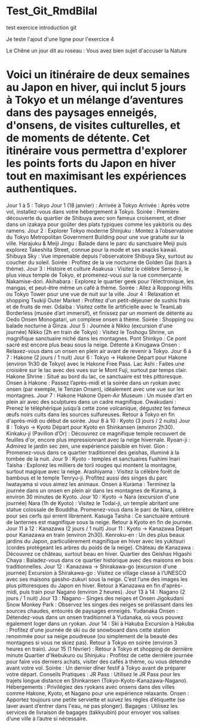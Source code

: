 # Test_Git_RmdBilal
test exercice introduction git


Je teste l'ajout d'une ligne pour l'exercice 4

Le Chêne un jour dit au roseau :
Vous avez bien sujet d'accuser la Nature






# Voici un itinéraire de deux semaines au Japon en hiver, qui inclut 5 jours à Tokyo et un mélange d’aventures dans des paysages enneigés, d'onsens, de visites culturelles, et de moments de détente. Cet itinéraire vous permettra d'explorer les points forts du Japon en hiver tout en maximisant les expériences authentiques.

Jour 1 à 5 : Tokyo
Jour 1 (18 janvier) : Arrivée à Tokyo
Arrivée : Après votre vol, installez-vous dans votre hébergement à Tokyo.
Soirée : Première découverte du quartier de Shibuya avec son fameux croisement, et dîner dans un izakaya pour goûter des plats typiques comme les yakitoris ou des ramens.
Jour 2 : Explorer Tokyo moderne
Shinjuku : Montez à l’observatoire du Tokyo Metropolitan Government Building pour une vue gratuite sur la ville.
Harajuku & Meiji Jingu : Balade dans le parc du sanctuaire Meiji puis explorez Takeshita Street, connue pour la mode et ses snacks kawaii.
Shibuya Sky : Vue imprenable depuis l'observatoire Shibuya Sky, surtout au coucher du soleil.
Soirée : Profitez de la vie nocturne de Golden Gai (bars à thème).
Jour 3 : Histoire et culture
Asakusa : Visitez le célèbre Senso-ji, le plus vieux temple de Tokyo, et promenez-vous sur la rue commerçante Nakamise-dori.
Akihabara : Explorez le quartier geek pour l’électronique, les mangas, et peut-être même un café à thème.
Soirée : Allez à Roppongi Hills ou Tokyo Tower pour une vue de nuit sur la ville.
Jour 4 : Relaxation et shopping
Tsukiji Outer Market : Profitez d'un petit-déjeuner de sushis frais et de fruits de mer.
Odaiba : Visitez cette île artificielle avec le TeamLab Borderless (musée d’art immersif), et finissez par un moment de détente au Oedo Onsen Monogatari, un complexe onsen à thème.
Soirée : Shopping ou balade nocturne à Ginza.
Jour 5 : Journée à Nikko (excursion d'une journée)
Nikko (2h en train de Tokyo) : Visitez le Toshogu Shrine, un magnifique sanctuaire niché dans les montagnes.
Pont Shinkyo : Ce pont sacré est encore plus beau sous la neige.
Détente à Kinugawa Onsen : Relaxez-vous dans un onsen en plein air avant de revenir à Tokyo.
Jour 6 à 7 : Hakone (2 jours / 1 nuit)
Jour 6 : Tokyo → Hakone
Départ pour Hakone (environ 1h30 de Tokyo) avec le Hakone Free Pass.
Lac Ashi : Faites une croisière sur le lac avec des vues sur le Mont Fuji, surtout par temps clair.
Hakone Shrine : Situé au bord du lac, ce sanctuaire est très pittoresque.
Onsen à Hakone : Passez l’après-midi et la soirée dans un ryokan avec onsen (par exemple, le Tenzan Onsen), idéalement avec une vue sur les montagnes.
Jour 7 : Hakone
Hakone Open-Air Museum : Un musée d’art en plein air avec des sculptures dans un cadre magnifique.
Owakudani : Prenez le téléphérique jusqu’à cette zone volcanique, dégustez les fameux œufs noirs cuits dans les sources sulfureuses.
Retour à Tokyo en fin d'après-midi ou début de soirée.
Jour 8 à 10 : Kyoto (3 jours / 2 nuits)
Jour 8 : Tokyo → Kyoto
Départ pour Kyoto en Shinkansen (environ 2h30).
Kinkaku-ji (Pavillon d’Or) : Découvrez ce magnifique temple recouvert de feuilles d'or, encore plus impressionnant avec la neige hivernale.
Ryoan-ji : Admirez le jardin sec zen, une expérience paisible en hiver.
Gion : Promenez-vous dans ce quartier traditionnel des geishas, illuminé à la tombée de la nuit.
Jour 9 : Kyoto - temples et sanctuaires
Fushimi Inari Taisha : Explorez les milliers de torii rouges qui montent la montagne, surtout magique avec la neige.
Arashiyama : Visitez la célèbre forêt de bambous et le temple Tenryu-ji. Profitez aussi des singes du parc Iwatayama si vous aimez les animaux.
Onsen à Kurama : Terminez la journée dans un onsen en plein air dans les montagnes de Kurama, à environ 30 minutes de Kyoto.
Jour 10 : Kyoto → Nara (excursion d'une journée)
Nara (1h de Kyoto) : Visitez le Todai-ji, un temple abritant une statue colossale de Bouddha. Promenez-vous dans le parc de Nara, célèbre pour ses cerfs qui errent librement.
Kasuga Taisha : Ce sanctuaire entouré de lanternes est magnifique sous la neige.
Retour à Kyoto en fin de journée.
Jour 11 à 12 : Kanazawa (2 jours / 1 nuit)
Jour 11 : Kyoto → Kanazawa
Départ pour Kanazawa en train (environ 2h30).
Kenroku-en : Un des plus beaux jardins du Japon, particulièrement magnifique en hiver avec les yukitsuri (cordes protégeant les arbres du poids de la neige).
Château de Kanazawa : Découvrez ce château, surtout beau en hiver.
Quartier des Geishas Higashi Chaya : Baladez-vous dans ce quartier historique avec des maisons en bois traditionnelles.
Jour 12 : Kanazawa → Shirakawa-go (excursion d'une journée)
Excursion à Shirakawa-go : Visitez ce village classé à l’UNESCO avec ses maisons gassho-zukuri sous la neige. C’est l’une des images les plus pittoresques du Japon en hiver.
Retour à Kanazawa en fin d'après-midi, puis train pour Nagano (environ 2 heures).
Jour 13 à 14 : Nagano (2 jours / 1 nuit)
Jour 13 : Nagano - Singes des neiges et Onsen
Jigokudani Snow Monkey Park : Observez les singes des neiges se prélassant dans les sources chaudes, entourés de paysages enneigés.
Yudanaka Onsen : Détendez-vous dans un onsen traditionnel à Yudanaka, où vous pouvez également loger dans un ryokan.
Jour 14 : Ski à Hakuba
Excursion à Hakuba : Profitez d'une journée de ski ou de snowboard dans cette station renommée pour sa neige poudreuse (ou simplement de la beauté des montagnes si vous ne skiez pas).
Retour à Tokyo en soirée (environ 3 heures en train).
Jour 15 (1 février) : Retour à Tokyo et shopping de dernière minute
Quartier d'Ikebukuro ou Shinjuku : Profitez de cette dernière journée pour faire vos derniers achats, visiter des cafés à thème, ou vous détendre avant votre vol.
Soirée : Un dernier dîner festif à Tokyo avant de préparer votre départ.
Conseils Pratiques :
JR Pass : Utilisez le JR Pass pour les trajets longue distance en Shinkansen (Tokyo-Kyoto-Kanazawa-Nagano).
Hébergements : Privilégiez des ryokans avec onsens dans des villes comme Hakone, Kyoto, et Nagano pour une expérience relaxante.
Onsen : Apportez toujours une petite serviette et suivez les règles d’étiquette (se laver avant d’entrer dans l'eau, ne pas plonger).
Bagages : Utilisez les services de livraison de bagages (takkyubin) pour envoyer vos valises d’une ville à l’autre si nécessaire.
